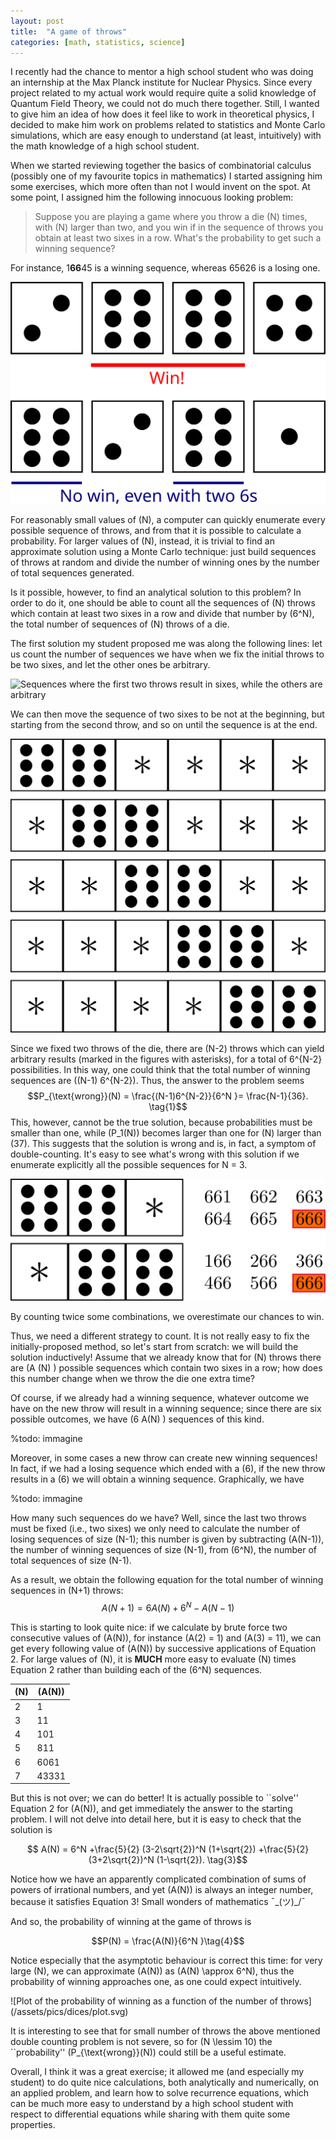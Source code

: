 ```yaml
---
layout: post
title:  "A game of throws"
categories: [math, statistics, science]
---
```


I recently had the chance to mentor a high school student who was doing
an internship at the Max Planck institute for Nuclear Physics. Since
every project related to my actual work would require quite a solid knowledge
of Quantum Field Theory, we could not do much there together.
Still, I wanted to give him an idea of how does it feel like to work in
theoretical physics, I decided to make him work on problems related to statistics and
Monte Carlo simulations, which are easy enough to understand (at least,
intuitively) with the math knowledge of a high school student.

When we started reviewing together the basics of combinatorial calculus
(possibly one of my favourite topics in mathematics) I started assigning
him some exercises, which more often than not I would invent on the spot.
At some point, I assigned him the following innocuous
looking problem:

> Suppose you are playing a game where you throw a die \(N\) times, with \(N\) larger than two,
> and you win if in the sequence of throws you obtain at least two sixes in a row.
> What's the probability to get such a winning sequence?

For instance,  1**66**45 is a winning sequence, 
whereas 65626 is a losing one.

![Examples of sequences](/assets/pics/dices/winlose.svg)

For reasonably small values of \(N\), a computer can quickly enumerate every possible sequence
of throws, and from that it is possible to calculate a probability. For larger
values of \(N\), instead, it is trivial to find an approximate solution using a
Monte Carlo technique: just build sequences of throws at random and divide the number of
winning ones by the number of total sequences generated.

Is it possible, however, to find an analytical solution to this problem?
In order to do it, one should be able to count all the sequences of \(N\) throws
which contain at least two sixes in a row
and divide that number by \(6^N\), the total number of sequences of \(N\) throws of a die.

The first solution my student proposed me was along the following lines: let us
count the number of sequences we have when we fix the initial throws to be two sixes,
and let the other ones be arbitrary.

![Sequences where the first two throws result in sixes, while the others are
arbitrary](/assets/pics/dices/firstmethodA.svg)

We can then move the sequence of two sixes to be not at the beginning,
but starting from the second throw, and so on until the sequence is at the end.

![Two sixes in a row are fixed, the other throws are arbitrary](/assets/pics/dices/firstmethodB.svg)

Since we fixed two throws of the die, there are \(N-2\) throws which can yield arbitrary results
(marked in the figures with asterisks), for a total of 6^{N-2} possibilities.
In this way, one could think that the total number of winning sequences
are \((N-1) 6^{N-2}\). Thus, the answer to the problem seems
$$P_{\text{wrong}}(N) = \frac{(N-1)6^{N-2}}{6^N }= \frac{N-1}{36}. \tag{1}$$
This, however, cannot be the true solution, because
probabilities must be smaller than one, while \(P_1(N)\) becomes larger than one for
\(N\) larger than \(37\). This suggests that the solution is wrong and is, in fact,
a symptom of double-counting. It's easy to see what's wrong with this solution if we
enumerate explicitly all the possible sequences for N = 3.

![Example of double counting](/assets/pics/dices/problem.svg)

By counting twice some combinations, we overestimate our chances to win.

Thus, we need a different strategy to count. It is not really easy to fix the initially-proposed
method, so let's start from scratch: we will build the solution inductively!
Assume that we already know that for \(N\)
throws there are \(A (N) \) possible sequences which contain two sixes in a row;
how does this number change when we throw the die one extra time?

Of course, if we already had a winning sequence,
whatever outcome we have on the new throw will result in a winning sequence;
since there are six possible outcomes, we have \(6 A(N) \) sequences of this kind.

%todo: immagine

Moreover, in some cases a new throw can create new winning sequences! In
fact, if we had a losing sequence which ended with a \(6\), if the new throw results in
a \(6\) we will obtain a winning sequence. Graphically, we have

%todo: immagine

How many such sequences do we have? Well, since the last two throws must be fixed (i.e.,
two sixes) we only need to calculate the number of
losing sequences of size \(N-1\); this number is given by subtracting \(A(N-1)\), the number
of winning sequences of size \(N-1\), from \(6^N\), the number of
total sequences of size \(N-1\).

As a result, we obtain the following equation for the total number of winning sequences
in \(N+1) throws:
$$ A(N+1) = 6 A(N) + 6^N - A(N-1) \tag{2}$$

This is starting to look quite nice: if we calculate by brute force two consecutive values
of \(A(N)\), for instance \(A(2) = 1\) and \(A(3) = 11\), we can get every following value
of \(A(N)\) by successive applications of Equation 2. For large values of \(N\), it is
**MUCH** more easy to evaluate \(N\) times Equation 2 rather than building each of the \(6^N\)
sequences.

| \(N\) | \(A(N)\) |
|-------|----------|
|     2 | 1        |
|     3 | 11       |
|     4 | 101      |
|     5 | 811      |
|     6 | 6061     |
|     7 | 43331    |


But this is not over; we can do better! It is actually possible to ``solve'' Equation 2
for \(A(N)\), and get immediately the answer to the starting problem. I will not delve
into detail here, but it is easy to check that the solution is

$$ A(N) = 6^N +\frac{5}{2} (3-2\sqrt{2})^N (1+\sqrt{2})
   	      +\frac{5}{2} (3+2\sqrt{2})^N (1-\sqrt{2}). \tag{3}$$

Notice how we have an apparently complicated combination of sums of powers of irrational
numbers, and yet \(A(N)\) is always an integer number, because it satisfies Equation 3!
Small wonders of mathematics ¯\_(ツ)_/¯


And so, the probability of winning at the game of throws is

$$P(N) = \frac{A(N)}{6^N }\tag{4}$$

Notice especially that the asymptotic behaviour is correct this time: for very large \(N\),
we can approximate \(A(N)\) as \(A(N) \approx 6^N\), thus the probability of winning
approaches one, as one could expect intuitively.

![Plot of the probability of winning as a function of the number of throws]
(/assets/pics/dices/plot.svg)

It is interesting to see that for small number of throws the above mentioned
double counting problem is not severe, so for \(N \lessim 10\) the ``probability''
\(P_{\text{wrong}}(N)\) could still be a useful estimate.

Overall, I think it was a great exercise; it allowed me (and especially my student) to
do quite nice calculations, both analytically and numerically, on an applied problem,
and learn how to solve recurrence equations, which can be much more easy to understand
by a high school student with respect to differential equations while sharing with them
quite some properties.